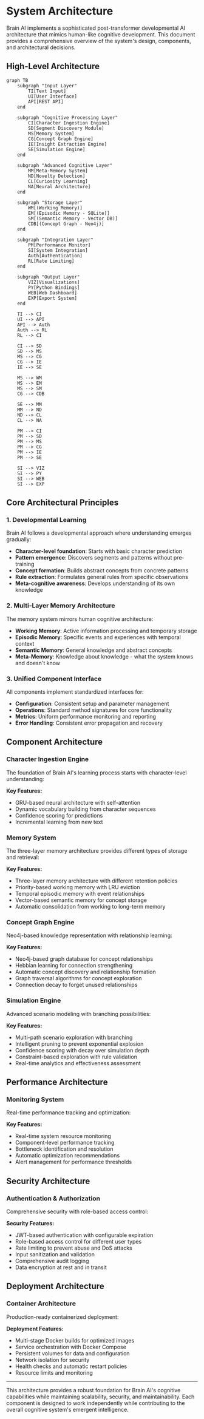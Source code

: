 # System Architecture

Brain AI implements a sophisticated post-transformer developmental AI architecture that mimics human-like cognitive development. This document provides a comprehensive overview of the system's design, components, and architectural decisions.

## High-Level Architecture

```mermaid
graph TB
    subgraph "Input Layer"
        TI[Text Input]
        UI[User Interface]
        API[REST API]
    end
    
    subgraph "Cognitive Processing Layer"
        CI[Character Ingestion Engine]
        SD[Segment Discovery Module]
        MS[Memory System]
        CG[Concept Graph Engine]
        IE[Insight Extraction Engine]
        SE[Simulation Engine]
    end
    
    subgraph "Advanced Cognitive Layer"
        MM[Meta-Memory System]
        ND[Novelty Detection]
        CL[Curiosity Learning]
        NA[Neural Architecture]
    end
    
    subgraph "Storage Layer"
        WM[(Working Memory)]
        EM[(Episodic Memory - SQLite)]
        SM[(Semantic Memory - Vector DB)]
        CDB[(Concept Graph - Neo4j)]
    end
    
    subgraph "Integration Layer"
        PM[Performance Monitor]
        SI[System Integration]
        Auth[Authentication]
        RL[Rate Limiting]
    end
    
    subgraph "Output Layer"
        VIZ[Visualizations]
        PY[Python Bindings]
        WEB[Web Dashboard]
        EXP[Export System]
    end
    
    TI --> CI
    UI --> API
    API --> Auth
    Auth --> RL
    RL --> CI
    
    CI --> SD
    SD --> MS
    MS --> CG
    CG --> IE
    IE --> SE
    
    MS --> WM
    MS --> EM
    MS --> SM
    CG --> CDB
    
    SE --> MM
    MM --> ND
    ND --> CL
    CL --> NA
    
    PM --> CI
    PM --> SD
    PM --> MS
    PM --> CG
    PM --> IE
    PM --> SE
    
    SI --> VIZ
    SI --> PY
    SI --> WEB
    SI --> EXP
```

## Core Architectural Principles

### 1. Developmental Learning
Brain AI follows a developmental approach where understanding emerges gradually:
- **Character-level foundation**: Starts with basic character prediction
- **Pattern emergence**: Discovers segments and patterns without pre-training
- **Concept formation**: Builds abstract concepts from concrete patterns
- **Rule extraction**: Formulates general rules from specific observations
- **Meta-cognitive awareness**: Develops understanding of its own knowledge

### 2. Multi-Layer Memory Architecture
The memory system mirrors human cognitive architecture:
- **Working Memory**: Active information processing and temporary storage
- **Episodic Memory**: Specific events and experiences with temporal context
- **Semantic Memory**: General knowledge and abstract concepts
- **Meta-Memory**: Knowledge about knowledge - what the system knows and doesn't know

### 3. Unified Component Interface
All components implement standardized interfaces for:
- **Configuration**: Consistent setup and parameter management
- **Operations**: Standard method signatures for core functionality
- **Metrics**: Uniform performance monitoring and reporting
- **Error Handling**: Consistent error propagation and recovery

## Component Architecture

### Character Ingestion Engine

The foundation of Brain AI's learning process starts with character-level understanding:

**Key Features:**
- GRU-based neural architecture with self-attention
- Dynamic vocabulary building from character sequences
- Confidence scoring for predictions
- Incremental learning from new text

### Memory System

The three-layer memory architecture provides different types of storage and retrieval:

**Key Features:**
- Three-layer memory architecture with different retention policies
- Priority-based working memory with LRU eviction
- Temporal episodic memory with event relationships
- Vector-based semantic memory for concept storage
- Automatic consolidation from working to long-term memory

### Concept Graph Engine

Neo4j-based knowledge representation with relationship learning:

**Key Features:**
- Neo4j-based graph database for concept relationships
- Hebbian learning for connection strengthening
- Automatic concept discovery and relationship formation
- Graph traversal algorithms for concept exploration
- Connection decay to forget unused relationships

### Simulation Engine

Advanced scenario modeling with branching possibilities:

**Key Features:**
- Multi-path scenario exploration with branching
- Intelligent pruning to prevent exponential explosion
- Confidence scoring with decay over simulation depth
- Constraint-based exploration with rule validation
- Real-time analytics and effectiveness assessment

## Performance Architecture

### Monitoring System

Real-time performance tracking and optimization:

**Key Features:**
- Real-time system resource monitoring
- Component-level performance tracking
- Bottleneck identification and resolution
- Automatic optimization recommendations
- Alert management for performance thresholds

## Security Architecture

### Authentication & Authorization

Comprehensive security with role-based access control:

**Security Features:**
- JWT-based authentication with configurable expiration
- Role-based access control for different user types
- Rate limiting to prevent abuse and DoS attacks
- Input sanitization and validation
- Comprehensive audit logging
- Data encryption at rest and in transit

## Deployment Architecture

### Container Architecture

Production-ready containerized deployment:

**Deployment Features:**
- Multi-stage Docker builds for optimized images
- Service orchestration with Docker Compose
- Persistent volumes for data and configuration
- Network isolation for security
- Health checks and automatic restart policies
- Resource limits and monitoring

---

This architecture provides a robust foundation for Brain AI's cognitive capabilities while maintaining scalability, security, and maintainability. Each component is designed to work independently while contributing to the overall cognitive system's emergent intelligence. 
